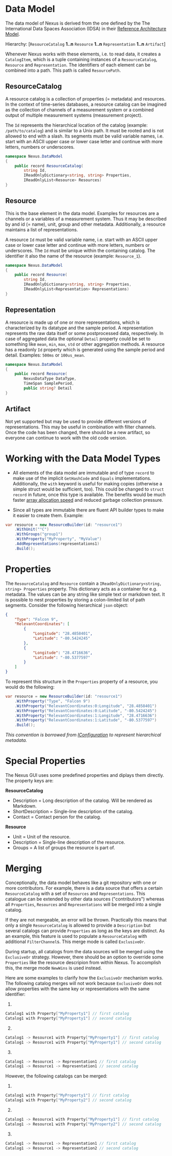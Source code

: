 # Data Model

The data model of Nexus is derived from the one defined by the The International Data Spaces Association (IDSA) in their [Reference Architecture Model](https://www.researchgate.net/profile/Boris-Otto/publication/325176822_IDS_Reference_Architecture_Model_Version_20/links/5afc2e8d458515c00b6f07af/IDS-Reference-Architecture-Model-Version-20.pdf).

Hierarchy: [`ResourceCatalog` **1..n** `Resource` **1..n** `Representation` **1..n** `Artifact`]

Whenever Nexus works with these elements, i.e. to read data, it creates a `CatalogItem`, which is a tuple containing instances of a `ResourceCatalog`, `Resource` and `Representation`. The identifiers of each element can be combined into a path. This path is called `ResourcePath`.

## ResourceCatalog

A resource catalog is a collection of properties (= metadata) and resources. In the context of time-series databases, a resource catalog can be imagined as the collection of channels of a measurement system or a combined output of multiple measurement systems (measurement project). 

The `Id` represents the hierarchical location of the catalog (example: `/path/to/catalog`) and is similar to a Unix path. It must be rooted and is not allowed to end with a slash. Its segments must be valid variable names, i.e. start with an ASCII upper case or lower case letter and continue with more letters, numbers or underscores. 

```cs
namespace Nexus.DataModel
{
    public record ResourceCatalog(
        string Id, 
        IReadOnlyDictionary<string, string> Properties, 
        IReadOnlyList<Resource> Resources)
}
```

## Resource

This is the base element in the data model. Examples for resources are a channels or a variables of a measurement system. Thus it may be described by and id (= name), unit, group and other metadata. Additionally, a resource maintains a list of representations. 

A resource `Id` must be valid variable name, i.e. start with an ASCII upper case or lower case letter and continue with more letters, numbers or underscores. The `Id` must be unique within the containing catalog. The identifier it also the name of the resource (example: `Resource_1`). 

```cs
namespace Nexus.DataModel
{
    public record Resource(
        string Id, 
        IReadOnlyDictionary<string, string> Properties, 
        IReadOnlyList<Representation> Representations)
}
```

## Representation

A resource is made up of one or more representations, which is characterized by its datatype and the sample period. A representation represents the raw data itself or some postprocessed data, respectively. In case of aggregated data the optional `Detail` property could be set to something like `mean`, `min`, `max`, `std` or other aggregation methods. A resource has a readonly `Id` property which is generated using the sample period and detail. Examples: `500ms` or `100us_mean`.

```cs
namespace Nexus.DataModel
{
    public record Resource(
        NexusDataType DataType, 
        TimeSpan SamplePeriod, 
        public string? Detail
}
```

## Artifact
Not yet supported but may be used to provide different versions of representations. This may be useful in combination with filter channels. Once the code has been changed, there should be a new artifact, so everyone can continue to work with the old code version.

# Working with the Data Model Types

- All elements of the data model are immutable and of type `record` to make use of the implicit `GetHashCode` and `Equals` implementations. Additionally, the `with` keyword is useful for making copies (otherwise a simple struct would be sufficient, too). This could be changed to `struct record` in future, once this type is available. The benefits would be much faster [array allocation speed](https://stackoverflow.com/a/29669763) and reduced garbage collection pressure.

- Since all types are immutable there are fluent API builder types to make it easier to create them. Example:

```cs
var resource = new ResourceBuilder(id: "resource1")
    .WithUnit("°C")
    .WithGroups("group1")
    .WithProperty("MyProperty", "MyValue")
    .AddRepresentations(representations1)
    .Build();
```

# Properties

The `ResourceCatalog` and `Resource` contain a `IReadOnlyDictionary<string, string> Properties` property. This dictionary acts as a container for e.g. metadata. The values can be any string like simple text or markdown text. It is possible to nest properties by storing a colon-limited list of path segments. Consider the following hierarchical `json` object:

```json
{
    "Type": "Falcon 9",
    "RelevantCoordinates": [
        {
            "Longitude": "28.4858401",
            "Latitude": "-80.5424245"
        },
        {
            "Longitude": "28.4716636",
            "Latitude": "-80.5377597"
        }
    ]
}
```

To represent this structure in the `Properties` property of a resource, you would do the following:

```cs
var resource = new ResourceBuilder(id: "resource1")
    .WithProperty("Type", "Falcon 9")
    .WithProperty("RelevantCoordinates:0:Longitude", "28.4858401")
    .WithProperty("RelevantCoordinates:0:Latitude", "-80.5424245")
    .WithProperty("RelevantCoordinates:1:Longitude", "28.4716636")
    .WithProperty("RelevantCoordinates:1:Latitude", "-80.5377597")
    .Build();
```

_This convention is borrowed from [IConfiguration](https://docs.microsoft.com/en-us/aspnet/core/fundamentals/configuration/?view=aspnetcore-6.0&tabs=linux#hierarchical-configuration-data-1) to represent hierarchical metadata._

# Special Properties

The Nexus GUI uses some predefined properties and diplays them directly. The property keys are:

**ResourceCatalog**

- Description = Long description of the catalog. Will be rendered as Markdown.
- ShortDescription = Single-line description of the catalog.
- Contact = Contact person for the catalog.

**Resource**

- Unit = Unit of the resource.
- Description = Single-line description of the resource.
- Groups = A list of groups the resource is part of.

# Merging

Conceptionally, the data model behaves like a git repository with one or more contributors. For example, there is a data source that offers a certain `ResourceCatalog` with a set of `Resources` and `Representations`. This catalogue can be extended by other data sources ("contributors") whereas all `Properties`, `Resources` and `Representations` will be merged into a single catalog. 

If they are not mergeable, an error will be thrown. Practically this means that only a single `ResourceCatalog` is allowed to provide a `Description` but several catalogs can provide `Properties` as long as the keys are distinct. As an example, this feature is used to populate a `ResourceCatalog` with additional `FilterChannel`s. This merge mode is called `ExclusiveOr`.

During startup, all catalogs from the data sources will be merged using the `ExclusiveOr` strategy. However, there should be an option to override some `Properties` like the resource descripion from within Nexus. To accomplish this, the merge mode `NewWins` is used instead.

Here are some examples to clarify how the `ExclusiveOr` mechanism works. The following catalog merges will not work because `ExclusiveOr` does not allow properties with the same key or representations with the same identifier:

1)

```cs
Catalog1 with Property["MyProperty1"] // first catalog
Catalog1 with Property["MyProperty1"] // second catalog
```

2)

```cs
Catalog1 -> Resource1 with Property["MyProperty1"] // first catalog
Catalog1 -> Resource1 with Property["MyProperty1"] // second catalog
```

3)

```cs
Catalog1 -> Resource1 -> Representation1 // first catalog
Catalog1 -> Resource1 -> Representation1 // second catalog
```

However, the following catalogs can be merged:

1)

```cs
Catalog1 with Property["MyProperty1"] // first catalog
Catalog1 with Property["MyProperty2"] // second catalog
```

2)

```cs
Catalog1 -> Resource1 with Property["MyProperty1"] // first catalog
Catalog1 -> Resource1 with Property["MyProperty2"] // second catalog
```

3)

```cs
Catalog1 -> Resource1 -> Representation1 // first catalog
Catalog1 -> Resource1 -> Representation2 // second catalog
```
